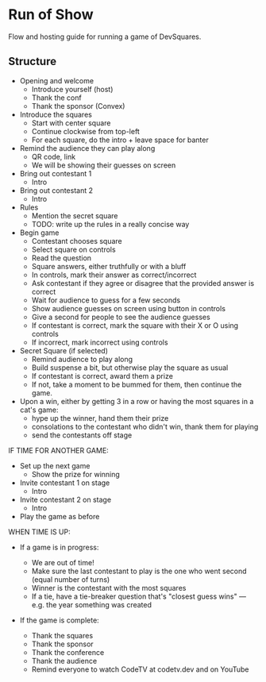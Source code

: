 # Run of Show

Flow and hosting guide for running a game of DevSquares.

## Structure

- Opening and welcome
  - Introduce yourself (host)
  - Thank the conf
  - Thank the sponsor (Convex)
- Introduce the squares
  - Start with center square
  - Continue clockwise from top-left
  - For each square, do the intro + leave space for banter
- Remind the audience they can play along
  - QR code, link
  - We will be showing their guesses on screen
- Bring out contestant 1
  - Intro
- Bring out contestant 2
  - Intro
- Rules
  - Mention the secret square
  - TODO: write up the rules in a really concise way
- Begin game
  - Contestant chooses square
  - Select square on controls
  - Read the question
  - Square answers, either truthfully or with a bluff
  - In controls, mark their answer as correct/incorrect
  - Ask contestant if they agree or disagree that the provided answer is correct
  - Wait for audience to guess for a few seconds
  - Show audience guesses on screen using button in controls
  - Give a second for people to see the audience guesses
  - If contestant is correct, mark the square with their X or O using controls
  - If incorrect, mark incorrect using controls
- Secret Square (if selected)
  - Remind audience to play along
  - Build suspense a bit, but otherwise play the square as usual
  - If contestant is correct, award them a prize
  - If not, take a moment to be bummed for them, then continue the game.
- Upon a win, either by getting 3 in a row or having the most squares in a cat's game:
  - hype up the winner, hand them their prize
  - consolations to the contestant who didn't win, thank them for playing
  - send the contestants off stage

IF TIME FOR ANOTHER GAME:

- Set up the next game
  - Show the prize for winning
- Invite contestant 1 on stage
  - Intro
- Invite contestant 2 on stage
  - Intro
- Play the game as before

WHEN TIME IS UP:

- If a game is in progress:

  - We are out of time!
  - Make sure the last contestant to play is the one who went second (equal number of turns)
  - Winner is the contestant with the most squares
  - If a tie, have a tie-breaker question that's "closest guess wins" — e.g. the year something was created

- If the game is complete:
  - Thank the squares
  - Thank the sponsor
  - Thank the conference
  - Thank the audience
  - Remind everyone to watch CodeTV at codetv.dev and on YouTube

